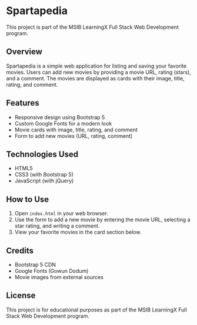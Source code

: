 # Spartapedia

This project is part of the MSIB LearningX Full Stack Web Development program.

## Overview

Spartapedia is a simple web application for listing and saving your favorite movies. Users can add new movies by providing a movie URL, rating (stars), and a comment. The movies are displayed as cards with their image, title, rating, and comment.

## Features

- Responsive design using Bootstrap 5
- Custom Google Fonts for a modern look
- Movie cards with image, title, rating, and comment
- Form to add new movies (URL, rating, comment)

## Technologies Used

- HTML5
- CSS3 (with Bootstrap 5)
- JavaScript (with jQuery)

## How to Use

1. Open `index.html` in your web browser.
2. Use the form to add a new movie by entering the movie URL, selecting a star rating, and writing a comment.
3. View your favorite movies in the card section below.

## Credits

- Bootstrap 5 CDN
- Google Fonts (Gowun Dodum)
- Movie images from external sources

## License

This project is for educational purposes as part of the MSIB LearningX Full Stack Web Development program.
